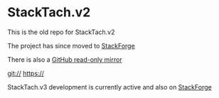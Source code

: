 # StackTach.v2

This is the old repo for StackTach.v2

The project has since moved to [StackForge](http://git.openstack.org/cgit/stackforge/stacktach/)

There is also a [GitHub read-only mirror](https://github.com/stackforge/stacktach)

[git://](git://git.openstack.org/stackforge/stacktach)
[https://](https://git.openstack.org/stackforge/stacktach)

StackTach.v3 development is currently active and also on [StackForge](https://github.com/stackforge?query=stacktach)

